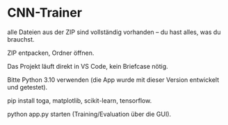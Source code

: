 # CNN-Trainer

alle Dateien aus der ZIP sind vollständig vorhanden – du hast alles, was du brauchst.

ZIP entpacken, Ordner öffnen.

Das Projekt läuft direkt in VS Code, kein Briefcase nötig.

Bitte Python 3.10 verwenden (die App wurde mit dieser Version entwickelt und getestet).

pip install toga, matplotlib, scikit-learn, tensorflow.

python app.py starten (Training/Evaluation über die GUI).
